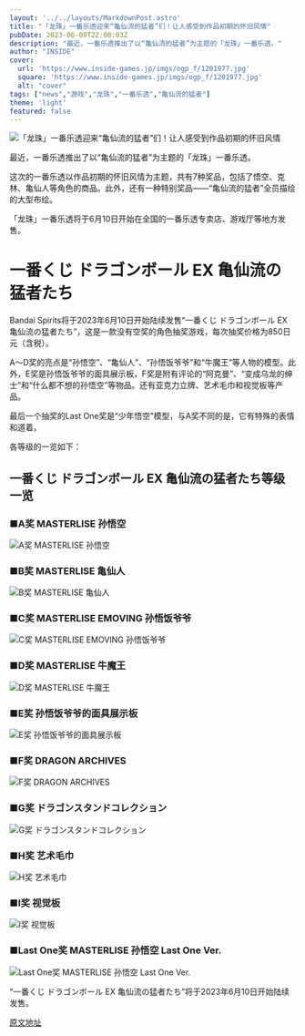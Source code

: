 ```yaml
---
layout: '../../layouts/MarkdownPost.astro'
title: "「龙珠」一番乐透迎来“亀仙流的猛者”们！让人感受到作品初期的怀旧风情"
pubDate: 2023-06-09T22:00:03Z
description: "最近，一番乐透推出了以“亀仙流的猛者”为主题的「龙珠」一番乐透。"
author: "INSIDE"
cover:
  url: 'https://www.inside-games.jp/imgs/ogp_f/1201977.jpg'
  square: 'https://www.inside-games.jp/imgs/ogp_f/1201977.jpg'
  alt: "cover"
tags: ["news","游戏","龙珠","一番乐透","亀仙流的猛者"]
theme: 'light'
featured: false
---
```


![「龙珠」一番乐透迎来“亀仙流的猛者”们！让人感受到作品初期的怀旧风情](https://www.inside-games.jp/imgs/ogp_f/1201977.jpg)

最近，一番乐透推出了以“亀仙流的猛者”为主题的「龙珠」一番乐透。

这次的一番乐透以作品初期的怀旧风情为主题，共有7种奖品，包括了悟空、克林、亀仙人等角色的商品。此外，还有一种特别奖品——“亀仙流的猛者”全员描绘的大型布绘。

「龙珠」一番乐透将于6月10日开始在全国的一番乐透专卖店、游戏厅等地方发售。

# 一番くじ ドラゴンボール EX 亀仙流の猛者たち

Bandai Spirits将于2023年6月10日开始陆续发售“一番くじ ドラゴンボール EX 亀仙流の猛者たち”，这是一款没有空奖的角色抽奖游戏，每次抽奖价格为850日元（含税）。

A～D奖的亮点是“孙悟空”、“亀仙人”、“孙悟饭爷爷”和“牛魔王”等人物的模型。此外，E奖是孙悟饭爷爷的面具展示板，F奖是附有评论的“阿克曼”、“变成乌龙的绅士”和“什么都不想的孙悟空”等物品。还有亚克力立牌、艺术毛巾和视觉板等产品。

最后一个抽奖的Last One奖是“少年悟空”模型，与A奖不同的是，它有特殊的表情和道着。

各等级的一览如下：

## 一番くじ ドラゴンボール EX 亀仙流の猛者たち等级一览

### ■A奖 MASTERLISE 孙悟空

![A奖 MASTERLISE 孙悟空](https://www.inside-games.jp/imgs/zoom/1201981.jpg)

### ■B奖 MASTERLISE 亀仙人

![B奖 MASTERLISE 亀仙人](https://www.inside-games.jp/imgs/zoom/1201982.jpg)

### ■C奖 MASTERLISE EMOVING 孙悟饭爷爷

![C奖 MASTERLISE EMOVING 孙悟饭爷爷](https://www.inside-games.jp/imgs/zoom/1201983.jpg)

### ■D奖 MASTERLISE 牛魔王

![D奖 MASTERLISE 牛魔王](https://www.inside-games.jp/imgs/zoom/1201984.jpg)

### ■E奖 孙悟饭爷爷的面具展示板

![E奖 孙悟饭爷爷的面具展示板](https://www.inside-games.jp/imgs/zoom/1201985.jpg)

### ■F奖 DRAGON ARCHIVES

![F奖 DRAGON ARCHIVES](https://www.inside-games.jp/imgs/zoom/1201986.jpg)

### ■G奖 ドラゴンスタンドコレクション

![G奖 ドラゴンスタンドコレクション](https://www.inside-games.jp/imgs/zoom/1201987.jpg)

### ■H奖 艺术毛巾

![H奖 艺术毛巾](https://www.inside-games.jp/imgs/zoom/1201988.jpg)

### ■I奖 视觉板

![I奖 视觉板](https://www.inside-games.jp/imgs/zoom/1201989.jpg)

### ■Last One奖 MASTERLISE 孙悟空 Last One Ver.

![Last One奖 MASTERLISE 孙悟空 Last One Ver.](https://www.inside-games.jp/imgs/zoom/1201990.jpg)

“一番くじ ドラゴンボール EX 亀仙流の猛者たち”将于2023年6月10日开始陆续发售。

  [原文地址](https://www.inside-games.jp/article/2023/06/10/146471.html)